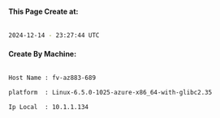 
   
#### This Page Create at:

```bash

2024-12-14 - 23:27:44 UTC

```

#### Create By Machine:

```bash

Host Name : fv-az883-689

platform  : Linux-6.5.0-1025-azure-x86_64-with-glibc2.35

Ip Local  : 10.1.1.134

```

